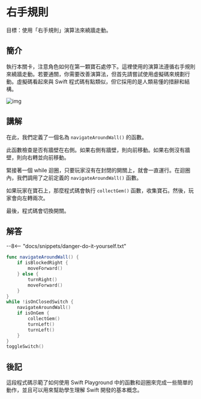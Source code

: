 # 右手規則

目標：使用「右手規則」演算法來繞牆走動。

## 簡介

執行本關卡，注意角色如何在第一顆寶石處停下。這裡使用的演算法遵循右手規則來繞牆走動。若要通關，你需要改善演算法，但首先請嘗試使用虛擬碼來規劃行動。虛擬碼看起來與 Swift 程式碼有點類似，但它採用的是人類易懂的措辭和結構。

![img](https://imagedelivery.net/cdkaXPuFls5qlrh3GM4hfA/46173b8e-ec4f-402a-0bc1-0b26f0ae4600/public)

## 講解

在此，我們定義了一個名為 `navigateAroundWall()` 的函數。

此函數檢查是否有牆壁在右側。如果右側有牆壁，則向前移動。如果右側沒有牆壁，則向右轉並向前移動。

緊接著一個 while 迴圈，只要玩家沒有在封閉的開關上，就會一直運行。在迴圈內，我們調用了之前定義的 `navigateAroundWall()` 函數。

如果玩家在寶石上，那麼程式碼會執行 `collectGem()` 函數，收集寶石。然後，玩家會向左轉兩次。

最後，程式碼會切換開關。

## 解答

--8<-- "docs/snippets/danger-do-it-yourself.txt"

```swift linenums="1"
func navigateAroundWall() {
    if isBlockedRight {
        moveForward()
    } else {
        turnRight()
        moveForward()
    }
}
while !isOnClosedSwitch {
    navigateAroundWall()
    if isOnGem {
        collectGem()
        turnLeft()
        turnLeft()
    }
}
toggleSwitch() 
```

## 後記

這段程式碼示範了如何使用 Swift Playground 中的函數和迴圈來完成一些簡單的動作，並且可以用來幫助學生理解 Swift 開發的基本概念。
